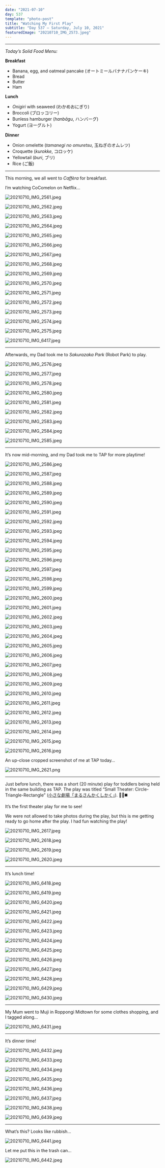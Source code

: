 ```yaml
---
date: "2021-07-10"
day: 537
template: "photo-post"
title: "Watching My First Play"
subtitle: "Day 537 – Saturday, July 10, 2021"
featuredImage: "20210710_IMG_2573.jpeg"
---
```


<hr />

_Today’s Solid Food Menu:_

**Breakfast**

- Banana, egg, and oatmeal pancake (オートミールバナナパンケーキ)
- Bread
- Butter
- Ham

**Lunch**

- _Onigiri_ with seaweed (わかめおにぎり)
- Broccoli (ブロッコリー)
- Bunless hamburger (_hanbāgu_, ハンバーグ)
- Yogurt (ヨーグルト)

**Dinner**

- Onion omelette (_tamanegi no omuretsu_, 玉ねぎのオムレツ)
- Croquette (_kurokke_, コロッケ)
- Yellowtail (_buri_, ブリ)
- Rice (ご飯)

<hr />

This morning, we all went to _Caffèra_ for breakfast.

I’m watching CoComelon on Netflix…

![20210710_IMG_2561.jpeg](20210710_IMG_2561.jpeg)

![20210710_IMG_2562.jpeg](20210710_IMG_2562.jpeg)

![20210710_IMG_2563.jpeg](20210710_IMG_2563.jpeg)

![20210710_IMG_2564.jpeg](20210710_IMG_2564.jpeg)

![20210710_IMG_2565.jpeg](20210710_IMG_2565.jpeg)

![20210710_IMG_2566.jpeg](20210710_IMG_2566.jpeg)

![20210710_IMG_2567.jpeg](20210710_IMG_2567.jpeg)

![20210710_IMG_2568.jpeg](20210710_IMG_2568.jpeg)

![20210710_IMG_2569.jpeg](20210710_IMG_2569.jpeg)

![20210710_IMG_2570.jpeg](20210710_IMG_2570.jpeg)

![20210710_IMG_2571.jpeg](20210710_IMG_2571.jpeg)

![20210710_IMG_2572.jpeg](20210710_IMG_2572.jpeg)

![20210710_IMG_2573.jpeg](20210710_IMG_2573.jpeg)

![20210710_IMG_2574.jpeg](20210710_IMG_2574.jpeg)

![20210710_IMG_2575.jpeg](20210710_IMG_2575.jpeg)

![20210710_IMG_6417.jpeg](20210710_IMG_6417.jpeg)

<hr />

Afterwards, my Dad took me to _Sakurazaka Park_ (Robot Park) to play.

![20210710_IMG_2576.jpeg](20210710_IMG_2576.jpeg)

![20210710_IMG_2577.jpeg](20210710_IMG_2577.jpeg)

![20210710_IMG_2578.jpeg](20210710_IMG_2578.jpeg)

![20210710_IMG_2580.jpeg](20210710_IMG_2580.jpeg)

![20210710_IMG_2581.jpeg](20210710_IMG_2581.jpeg)

![20210710_IMG_2582.jpeg](20210710_IMG_2582.jpeg)

![20210710_IMG_2583.jpeg](20210710_IMG_2583.jpeg)

![20210710_IMG_2584.jpeg](20210710_IMG_2584.jpeg)

![20210710_IMG_2585.jpeg](20210710_IMG_2585.jpeg)

<hr />

It’s now mid-morning, and my Dad took me to TAP for more playtime!

![20210710_IMG_2586.jpeg](20210710_IMG_2586.jpeg)

![20210710_IMG_2587.jpeg](20210710_IMG_2587.jpeg)

![20210710_IMG_2588.jpeg](20210710_IMG_2588.jpeg)

![20210710_IMG_2589.jpeg](20210710_IMG_2589.jpeg)

![20210710_IMG_2590.jpeg](20210710_IMG_2590.jpeg)

![20210710_IMG_2591.jpeg](20210710_IMG_2591.jpeg)

![20210710_IMG_2592.jpeg](20210710_IMG_2592.jpeg)

![20210710_IMG_2593.jpeg](20210710_IMG_2593.jpeg)

![20210710_IMG_2594.jpeg](20210710_IMG_2594.jpeg)

![20210710_IMG_2595.jpeg](20210710_IMG_2595.jpeg)

![20210710_IMG_2596.jpeg](20210710_IMG_2596.jpeg)

![20210710_IMG_2597.jpeg](20210710_IMG_2597.jpeg)

![20210710_IMG_2598.jpeg](20210710_IMG_2598.jpeg)

![20210710_IMG_2599.jpeg](20210710_IMG_2599.jpeg)

![20210710_IMG_2600.jpeg](20210710_IMG_2600.jpeg)

![20210710_IMG_2601.jpeg](20210710_IMG_2601.jpeg)

![20210710_IMG_2602.jpeg](20210710_IMG_2602.jpeg)

![20210710_IMG_2603.jpeg](20210710_IMG_2603.jpeg)

![20210710_IMG_2604.jpeg](20210710_IMG_2604.jpeg)

![20210710_IMG_2605.jpeg](20210710_IMG_2605.jpeg)

![20210710_IMG_2606.jpeg](20210710_IMG_2606.jpeg)

![20210710_IMG_2607.jpeg](20210710_IMG_2607.jpeg)

![20210710_IMG_2608.jpeg](20210710_IMG_2608.jpeg)

![20210710_IMG_2609.jpeg](20210710_IMG_2609.jpeg)

![20210710_IMG_2610.jpeg](20210710_IMG_2610.jpeg)

![20210710_IMG_2611.jpeg](20210710_IMG_2611.jpeg)

![20210710_IMG_2612.jpeg](20210710_IMG_2612.jpeg)

![20210710_IMG_2613.jpeg](20210710_IMG_2613.jpeg)

![20210710_IMG_2614.jpeg](20210710_IMG_2614.jpeg)

![20210710_IMG_2615.jpeg](20210710_IMG_2615.jpeg)

![20210710_IMG_2616.jpeg](20210710_IMG_2616.jpeg)

An up-close cropped screenshot of me at TAP today…

![20210710_IMG_2621.png](20210710_IMG_2621.png)

<hr />

Just before lunch, there was a short (20 minute) play for toddlers being held in the same building as TAP. The play was titled “Small Theater: Circle-Triangle-Rectangle” (<a href="http://www.kazenoko.co.jp/infantwork/chiisai-b.html">小さな劇場「まるさんかくしかく」</a>). 🔵🔺◼️

It’s the first theater play for me to see!

We were not allowed to take photos during the play, but this is me getting ready to go home after the play. I had fun watching the play!

![20210710_IMG_2617.jpeg](20210710_IMG_2617.jpeg)

![20210710_IMG_2618.jpeg](20210710_IMG_2618.jpeg)

![20210710_IMG_2619.jpeg](20210710_IMG_2619.jpeg)

![20210710_IMG_2620.jpeg](20210710_IMG_2620.jpeg)

<hr />

It’s lunch time!

![20210710_IMG_6418.jpeg](20210710_IMG_6418.jpeg)

![20210710_IMG_6419.jpeg](20210710_IMG_6419.jpeg)

![20210710_IMG_6420.jpeg](20210710_IMG_6420.jpeg)

![20210710_IMG_6421.jpeg](20210710_IMG_6421.jpeg)

![20210710_IMG_6422.jpeg](20210710_IMG_6422.jpeg)

![20210710_IMG_6423.jpeg](20210710_IMG_6423.jpeg)

![20210710_IMG_6424.jpeg](20210710_IMG_6424.jpeg)

![20210710_IMG_6425.jpeg](20210710_IMG_6425.jpeg)

![20210710_IMG_6426.jpeg](20210710_IMG_6426.jpeg)

![20210710_IMG_6427.jpeg](20210710_IMG_6427.jpeg)

![20210710_IMG_6428.jpeg](20210710_IMG_6428.jpeg)

![20210710_IMG_6429.jpeg](20210710_IMG_6429.jpeg)

![20210710_IMG_6430.jpeg](20210710_IMG_6430.jpeg)

<hr />

My Mum went to Muji in Roppongi Midtown for some clothes shopping, and I tagged along…

![20210710_IMG_6431.jpeg](20210710_IMG_6431.jpeg)

<hr />

It’s dinner time!

![20210710_IMG_6432.jpeg](20210710_IMG_6432.jpeg)

![20210710_IMG_6433.jpeg](20210710_IMG_6433.jpeg)

![20210710_IMG_6434.jpeg](20210710_IMG_6434.jpeg)

![20210710_IMG_6435.jpeg](20210710_IMG_6435.jpeg)

![20210710_IMG_6436.jpeg](20210710_IMG_6436.jpeg)

![20210710_IMG_6437.jpeg](20210710_IMG_6437.jpeg)

![20210710_IMG_6438.jpeg](20210710_IMG_6438.jpeg)

![20210710_IMG_6439.jpeg](20210710_IMG_6439.jpeg)

<hr />

What’s this? Looks like rubbish…

![20210710_IMG_6441.jpeg](20210710_IMG_6441.jpeg)

Let me put this in the trash can…

![20210710_IMG_6442.jpeg](20210710_IMG_6442.jpeg)
